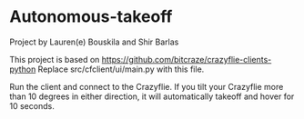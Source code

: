 # Autonomous-takeoff
Project by Lauren(e) Bouskila and Shir Barlas

This project is based on https://github.com/bitcraze/crazyflie-clients-python
Replace src/cfclient/ui/main.py with this file.

Run the client and connect to the Crazyflie.
If you tilt your Crazyflie more than 10 degrees in either direction, it will automatically takeoff and hover for 10 seconds.
